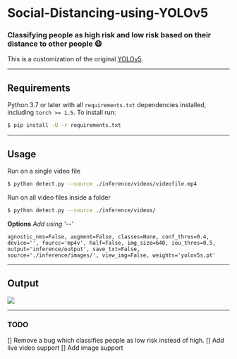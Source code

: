 # Social-Distancing-using-YOLOv5

### Classifying people as high risk and low risk based on their distance to other people :mask:

This is a customization of the original [YOLOv5](https://github.com/ultralytics/yolov5 "YOLOv5").

---

## Requirements

Python 3.7 or later with all `requirements.txt` dependencies installed, including `torch >= 1.5`. To install run:
```bash
$ pip install -U -r requirements.txt
```
---

## Usage

Run on a single video file

```bash
$ python detect.py --source ./inference/videos/videofile.mp4
```

Run on all video files inside a folder

```bash
$ python detect.py --source ./inference/videos/
```

**Options**
*Add using '--'*

```
agnostic_nms=False, augment=False, classes=None, conf_thres=0.4, device='', fourcc='mp4v', half=False, img_size=640, iou_thres=0.5, output='inference/output', save_txt=False, source='./inference/images/', view_img=False, weights='yolov5s.pt'
```
---

## Output

![](output.gif)

---

### TODO

[] Remove a bug which classifies people as low risk instead of high.
[] Add live video support
[] Add image support
